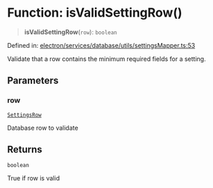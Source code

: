 # Function: isValidSettingRow()

> **isValidSettingRow**(`row`): `boolean`

Defined in: [electron/services/database/utils/settingsMapper.ts:53](https://github.com/Nick2bad4u/Uptime-Watcher/blob/main/electron/services/database/utils/settingsMapper.ts#L53)

Validate that a row contains the minimum required fields for a setting.

## Parameters

### row

[`SettingsRow`](../../../../../../shared/types/database/interfaces/SettingsRow.md)

Database row to validate

## Returns

`boolean`

True if row is valid
